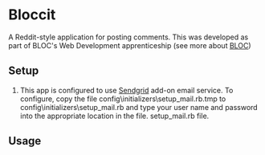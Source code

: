 # Bloccit

A Reddit-style application for posting comments.
This was developed as part of BLOC's Web Development apprenticeship (see more about [BLOC](http://bloc.io))

Setup
-----

1.  This app is configured to use [Sendgrid](http://www.sendgrid.com) add-on email service.  To configure, copy the file config\initializers\setup_mail.rb.tmp to config\initializers\setup_mail.rb and type  your user name and password into the appropriate location in the file. setup_mail.rb file. 


Usage
-----

